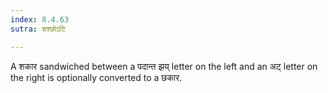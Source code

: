 ```yaml
---
index: 8.4.63
sutra: शश्छोऽटि

---
```

A  शकार sandwiched between a  पदान्त झय् letter on the left and an अट् letter on the right is optionally converted to a छकार.